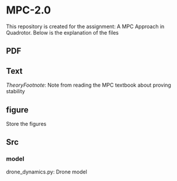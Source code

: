 # MPC-2.0

This repository is created for the assignment: A MPC Approach in Quadrotor. Below is the explanation of the files

## **PDF**


## **Text**

*TheoryFootnote*: Note from reading the MPC textbook about proving stability

## **figure**

Store the figures

## **Src**
 
### **model**

drone_dynamics.py: Drone model
